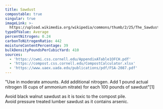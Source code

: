 ```yaml
---
title: Sawdust
compostable: true
singular: true
imageLink: >-
  https://upload.wikimedia.org/wikipedia/commons/thumb/2/25/The_Sawdust_Trail_%281924%29_-_6.jpg/640px-The_Sawdust_Trail_%281924%29_-_6.jpg
typeOfValue: Average
percentNitrogen: 0.24
carbonToNitrogenRatio: 442
moistureContentPercentage: 39
bulkDensityPoundsPerCubicYard: 410
sources:
  - 'https://cwmi.css.cornell.edu/AppendixATable1OFCH.pdf'
  - 'https://compost.css.cornell.edu/CompostCalculator.xlsx'
  - 'https://www.uaex.uada.edu/publications/pdf/FSA-2087.pdf'
---
```


"Use in moderate amounts. Add additional nitrogen. Add 1 pound actual nitrogen (6 cups of ammonium nitrate) for each 100 pounds of sawdust"\[1]

Avoid black walnut sawdust as it is toxic to the compost pile. \
Avoid pressure treated lumber sawdust as it contains arsenic.
